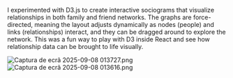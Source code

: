 I experimented with D3.js to create interactive sociograms that visualize relationships in both family and friend networks. The graphs are force-directed, meaning the layout adjusts dynamically as nodes (people) and links (relationships) interact, and they can be dragged around to explore the network. This was a fun way to play with D3 inside React and see how relationship data can be brought to life visually.


![Captura de ecrã 2025-09-08 013727.png](Captura%20de%20ecr%C3%A3%202025-09-08%20013727.png)
![Captura de ecrã 2025-09-08 013616.png](Captura%20de%20ecr%C3%A3%202025-09-08%20013616.png)